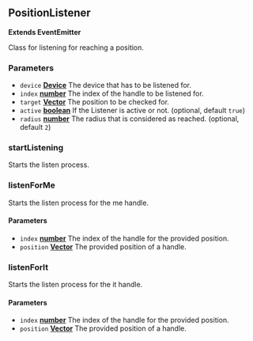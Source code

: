 <!-- Generated by documentation.js. Update this documentation by updating the source code. -->

## PositionListener

**Extends EventEmitter**

Class for listening for reaching a position.

### Parameters

-   `device` **[Device](device.md)** The device that has to be listened for.
-   `index` **[number][1]** The index of the handle to be listened for.
-   `target` **[Vector](vector.md)** The position to be checked for.
-   `active` **[boolean][2]** If the Listener is active or not. (optional, default `true`)
-   `radius` **[number][1]** The radius that is considered as reached. (optional, default `2`)

### startListening

Starts the listen process.

### listenForMe

Starts the listen process for the me handle.

#### Parameters

-   `index` **[number][1]** The index of the handle for the provided position.
-   `position` **[Vector](vector.md)** The provided position of a handle.

### listenForIt

Starts the listen process for the it handle.

#### Parameters

-   `index` **[number][1]** The index of the handle for the provided position.
-   `position` **[Vector](vector.md)** The provided position of a handle.

[1]: https://developer.mozilla.org/docs/Web/JavaScript/Reference/Global_Objects/Number

[2]: https://developer.mozilla.org/docs/Web/JavaScript/Reference/Global_Objects/Boolean

